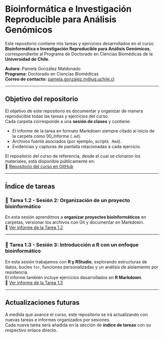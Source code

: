 # Bioinformática e Investigación Reproducible para Análisis Genómicos

Este repositorio contiene mis tareas y ejercicios desarrollados en el curso **Bioinformática e Investigación Reproducible para Análisis Genómicos**, correspondiente al Programa de Doctorado en Ciencias Biomédicas de la **Universidad de Chile**.  

**Autora:** Pamela González Maldonado  
**Programa:** Doctorado en Ciencias Biomédicas  
**Correo de contacto:** pamela.gonzalez.m@ug.uchile.cl  

---

## Objetivo del repositorio

El objetivo de este repositorio es documentar y organizar de manera reproducible todas las tareas y ejercicios del curso.  
Cada carpeta corresponde a una **sesión de clases** y contiene:

- El informe de la tarea en formato Markdown siempre citado al inicio de la carpeta como 00_Informe (`.md`).  
- Archivos fuente asociados (por ejemplo, scripts `.Rmd`).  
- Evidencias y capturas de pantalla relacionadas a cada ejercicio.  

El repositorio del curso de referencia, desde el cual se clonaron los materiales, está disponible públicamente en:  
🔗 [Repositorio del curso en GitHub](https://github.com/u-genoma/BioinfinvRepro.git)  

---

## Índice de tareas

### 📝 Tarea 1.2 - Sesión 2: Organización de un proyecto bioinformático  
En esta sesión aprendimos a **organizar proyectos bioinformáticos** en carpetas, versionar los archivos con Git y documentar en Markdown.  
📄 [Ver informe de la Tarea 1.2](Tarea%201.2/00_Informe_Tarea_1.2_Explicacion.md)

---

### 📝 Tarea 1.3 - Sesión 3: Introducción a R con un enfoque bioinformático  
En esta sesión trabajamos con **R y RStudio**, explorando estructuras de datos, bucles `for`, funciones personalizadas y un análisis de aislamiento por resistencia.  
El informe también incluye ejercicios desarrollados en **R Markdown**.  
📄 [Ver informe de la Tarea 1.3](Tarea%201.3/00_Informe_Tarea_1.3.md)

---

## Actualizaciones futuras

A medida que avance el curso, este repositorio se irá actualizando con nuevas tareas e informes organizados por sesiones.  
Cada nueva tarea será añadida en la sección de **índice de tareas** con su respectivo enlace directo.
